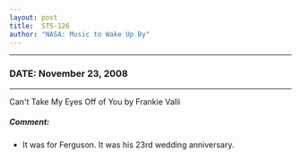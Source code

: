 ```yaml
---
layout: post
title:  STS-126
author: "NASA: Music to Wake Up By"
---
```


----
### DATE: November 23, 2008
----
Can't Take My Eyes Off of You by Frankie Valli

##### Comment:
* It was for Ferguson. It was his 23rd wedding anniversary.
